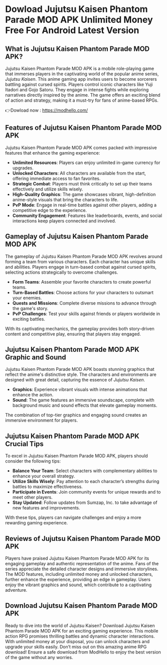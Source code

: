 # Dowload Jujutsu Kaisen Phantom Parade MOD APK Unlimited Money Free For Android Latest Version 

## What is Jujutsu Kaisen Phantom Parade MOD APK?
Jujutsu Kaisen Phantom Parade MOD APK is a mobile role-playing game that immerses players in the captivating world of the popular anime series, *Jujutsu Kaisen*. This anime gaming app invites users to become sorcerers battling against cursed spirits. Players control iconic characters like Yuji Itadori and Gojo Satoru. They engage in intense fights while exploring narratives directly inspired by the anime. The game offers an exciting blend of action and strategy, making it a must-try for fans of anime-based RPGs.


👉Dowload now : https://modhello.com/

## Features of Jujutsu Kaisen Phantom Parade MOD APK
Jujutsu Kaisen Phantom Parade MOD APK comes packed with impressive features that enhance the gaming experience:

- **Unlimited Resources**: Players can enjoy unlimited in-game currency for upgrades.
- **Unlocked Characters**: All characters are available from the start, offering immediate access to fan favorites.
- **Strategic Combat**: Players must think critically to set up their teams effectively and utilize skills wisely.
- **High-Quality Graphics**: The game showcases vibrant, high-definition anime-style visuals that bring the characters to life.
- **PvP Mode**: Engage in real-time battles against other players, adding a competitive edge to the experience.
- **Community Engagement**: Features like leaderboards, events, and social interactions keep players connected and involved.

## Gameplay of Jujutsu Kaisen Phantom Parade MOD APK
The gameplay of Jujutsu Kaisen Phantom Parade MOD APK revolves around forming a team from various characters. Each character has unique skills and abilities. Players engage in turn-based combat against cursed spirits, selecting actions strategically to overcome challenges. 

- **Form Teams**: Assemble your favorite characters to create powerful teams.
- **Turn-Based Battles**: Choose actions for your characters to outsmart your enemies.
- **Quests and Missions**: Complete diverse missions to advance through the game's story.
- **PvP Challenges**: Test your skills against friends or players worldwide in exciting battles.

With its captivating mechanics, the gameplay provides both story-driven content and competitive play, ensuring that players stay engaged.

## Jujutsu Kaisen Phantom Parade MOD APK Graphic and Sound
Jujutsu Kaisen Phantom Parade MOD APK boasts stunning graphics that reflect the anime's distinctive style. The characters and environments are designed with great detail, capturing the essence of *Jujutsu Kaisen*. 

- **Graphics**: Experience vibrant visuals with intense animations that enhance the action.
- **Sound**: The game features an immersive soundscape, complete with background music and sound effects that elevate gameplay moments.

The combination of top-tier graphics and engaging sound creates an immersive environment for players.

## Jujutsu Kaisen Phantom Parade MOD APK Crucial Tips
To excel in Jujutsu Kaisen Phantom Parade MOD APK, players should consider the following tips:

- **Balance Your Team**: Select characters with complementary abilities to enhance your overall strategy.
- **Utilize Skills Wisely**: Pay attention to each character’s strengths during battles to maximize effectiveness.
- **Participate in Events**: Join community events for unique rewards and to meet other players.
- **Stay Updated**: Follow updates from Sumzap, Inc. to take advantage of new features and improvements.

With these tips, players can navigate challenges and enjoy a more rewarding gaming experience.

## Reviews of Jujutsu Kaisen Phantom Parade MOD APK
Players have praised Jujutsu Kaisen Phantom Parade MOD APK for its engaging gameplay and authentic representation of the anime. Fans of the series appreciate the detailed character designs and immersive storylines. The MOD features, including unlimited money and unlocked characters, further enhance the experience, providing an edge in gameplay. Users enjoy the vibrant graphics and sound, which contribute to a captivating adventure.

## Download Jujutsu Kaisen Phantom Parade MOD APK
Ready to dive into the world of Jujutsu Kaisen? Download Jujutsu Kaisen Phantom Parade MOD APK for an exciting gaming experience. This mobile action RPG promises thrilling battles and dynamic character interactions. With unlimited money at your disposal, you can unlock characters and upgrade your skills easily. Don’t miss out on this amazing anime RPG download! Ensure a safe download from ModHello to enjoy the best version of the game without any worries.
